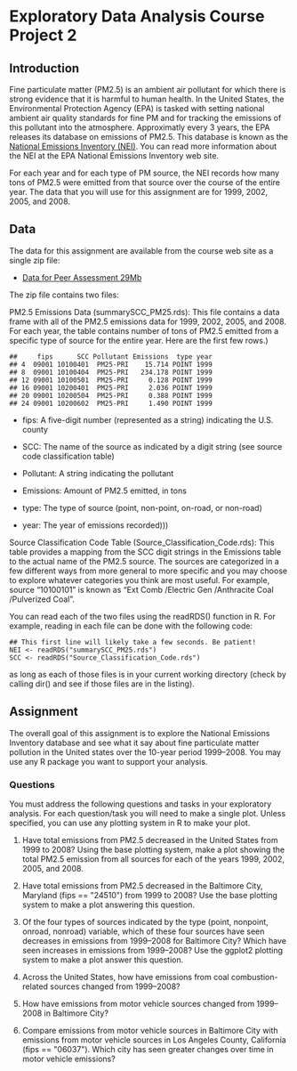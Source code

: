 # Exploratory Data Analysis Course Project 2

## Introduction

Fine particulate matter (PM2.5) is an ambient air pollutant for which there is 
strong evidence that it is harmful to human health. In the United States, the 
Environmental Protection Agency (EPA) is tasked with setting national ambient 
air quality standards for fine PM and for tracking the emissions of this 
pollutant into the atmosphere. Approximatly every 3 years, the EPA releases its 
database on emissions of PM2.5. This database is known as the 
[National Emissions Inventory (NEI)](http://www.epa.gov/ttn/chief/eiinformation.html). 
You can read more information about the NEI at the EPA National Emissions Inventory 
web site.

For each year and for each type of PM source, the NEI records how many tons of PM2.5 
were emitted from that source over the course of the entire year. The data that you 
will use for this assignment are for 1999, 2002, 2005, and 2008.

## Data
The data for this assignment are available from the course web site as a single zip file:
* [Data for Peer Assessment 29Mb](https://d396qusza40orc.cloudfront.net/exdata%2Fdata%2FNEI_data.zip)

The zip file contains two files:

PM2.5 Emissions Data (summarySCC_PM25.rds): This file contains a data frame with all
of the PM2.5 emissions data for 1999, 2002, 2005, and 2008. For each year, the table
contains number of tons of PM2.5 emitted from a specific type of source for the 
entire year. Here are the first few rows.)

```
##     fips      SCC Pollutant Emissions  type year
## 4  09001 10100401  PM25-PRI    15.714 POINT 1999
## 8  09001 10100404  PM25-PRI   234.178 POINT 1999
## 12 09001 10100501  PM25-PRI     0.128 POINT 1999
## 16 09001 10200401  PM25-PRI     2.036 POINT 1999
## 20 09001 10200504  PM25-PRI     0.388 POINT 1999
## 24 09001 10200602  PM25-PRI     1.490 POINT 1999
```

* fips: A five-digit number (represented as a string) indicating the U.S. county

* SCC: The name of the source as indicated by a digit string (see source code classification table)

* Pollutant: A string indicating the pollutant

* Emissions: Amount of PM2.5 emitted, in tons

* type: The type of source (point, non-point, on-road, or non-road)

* year: The year of emissions recorded)))

Source Classification Code Table (Source_Classification_Code.rds): This table provides a mapping from the SCC digit strings in the Emissions table to the actual name of the PM2.5 source. The sources are categorized in a few different ways from more general to more specific and you may choose to explore whatever categories you think are most useful. For example, source “10100101” is known as “Ext Comb /Electric Gen /Anthracite Coal /Pulverized Coal”.

You can read each of the two files using the readRDS() function in R. For example, reading in each file can be done with the following code:

```
## This first line will likely take a few seconds. Be patient!
NEI <- readRDS("summarySCC_PM25.rds")
SCC <- readRDS("Source_Classification_Code.rds")
```
as long as each of those files is in your current working directory (check by calling dir() and see if those files are in the listing).

## Assignment
The overall goal of this assignment is to explore the National Emissions Inventory 
database and see what it say about fine particulate matter pollution in the United 
states over the 10-year period 1999–2008. You may use any R package you want to 
support your analysis.

### Questions
You must address the following questions and tasks in your exploratory analysis. For each question/task you will need to make a single plot. Unless specified, you can use any plotting system in R to make your plot.


1. Have total emissions from PM2.5 decreased in the United States from 1999 to 2008? Using the base plotting system, make a plot showing the total PM2.5 emission from all sources for each of the years 1999, 2002, 2005, and 2008.

2. Have total emissions from PM2.5 decreased in the Baltimore City, Maryland (fips == "24510") from 1999 to 2008? Use the base plotting system to make a plot answering this question.

3. Of the four types of sources indicated by the type (point, nonpoint, onroad, nonroad) variable, which of these four sources have seen decreases in emissions from 1999–2008 for Baltimore City? Which have seen increases in emissions from 1999–2008? Use the ggplot2 plotting system to make a plot answer this question.

4. Across the United States, how have emissions from coal combustion-related sources changed from 1999–2008?

5. How have emissions from motor vehicle sources changed from 1999–2008 in Baltimore City?

6. Compare emissions from motor vehicle sources in Baltimore City with emissions from motor vehicle sources in Los Angeles County, California (fips == "06037"). Which city has seen greater changes over time in motor vehicle emissions?


